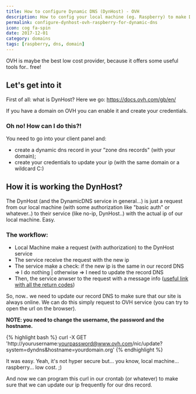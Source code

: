 ```yaml
---
title: How to configure Dynamic DNS (DynHost) - OVH
description: How to config your local machine (eg. Raspberry) to make DynHost (service of OVH) working
permalink: configure-dynhost-ovh-raspberry-for-dynamic-dns
icon: cog fa-spin
date: 2017-12-01
category: domains
tags: [raspberry, dns, domain]
---
```


OVH is maybe the best low cost provider, because it offers some useful tools for.. free!

## Let's get into it

First of all: what is DynHost? Here we go: https://docs.ovh.com/gb/en/

If you have a domain on OVH you can enable it and create your credentials.

### Oh no! How can I do this?!

You need to go into your client panel and:
- create a dynamic dns record in your ”zone dns records" (with your domain);
- create your credentials to update your ip (with the same domain or a wildcard C:)

## How it is working the DynHost?
The DynHost (and the DynamicDNS service in general...) is just a request from our local machine (with some authorization like "basic auth" or whatever..) to their service (like no-ip, DynHost..) with the actual ip of our local machine. Easy.

### The workflow:
- Local Machine make a request (with authorization) to the DynHost service
- The service receive the request with the new ip
- The service make a check: if the new ip is the same in our record DNS => I do nothing | otherwise => I need to update the record DNS
- Then, the service anwser to the request with a message info ([useful link with all the return codes](https://help.dyn.com/remote-access-api/return-codes/))

So, now.. we need to update our record DNS to make sure that our site is always online.
We can do this simply request to OVH service (you can try to open the url on the browser).

**NOTE: you need to change the username, the password and the hostname.**

{% highlight bash %}
curl -X GET 'http://yourusername:yourpassword@www.ovh.com/nic/update?system=dyndns&hostname=yourdomain.org'
{% endhighlight %}

It was easy. Yeah, it's not hyper secure but... you know, local machine... raspberry... low cost. ;)

And now we can program this curl in our crontab (or whatever) to make sure that we can update our ip frequently for our dns record.